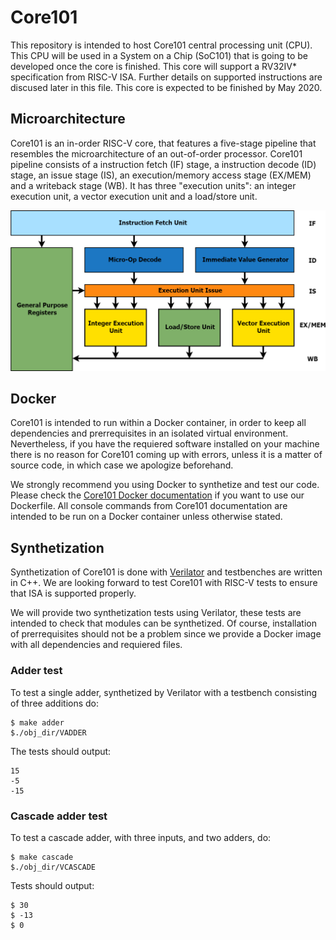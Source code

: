 # Core101
This repository is intended to host Core101 central processing unit (CPU). This CPU will be used in a System on a Chip (SoC101) that is going to be developed once the core is finished. This core will support a RV32IV* specification from RISC-V ISA. Further details on supported instructions are discused later in this file. This core is expected to be finished by May 2020.

## Microarchitecture
Core101 is an in-order RISC-V core, that features a five-stage pipeline that resembles the microarchitecture of an out-of-order processor. Core101 pipeline consists of a instruction fetch (IF) stage, a instruction decode (ID) stage, an issue stage (IS), an execution/memory access stage (EX/MEM) and a writeback stage (WB). It has three "execution units": an integer execution unit, a vector execution unit and a load/store unit.

![alt text](https://github.com/NicolasRochaPacheco/Core101/blob/master/doc/resources/uA.png "Core101 microarchitecture diagram")

## Docker
Core101 is intended to run within a Docker container, in order to keep all dependencies and prerrequisites in an isolated virtual environment. Nevertheless, if you have the requiered software installed on your machine there is no reason for Core101 coming up with errors, unless it is a matter of source code, in which case we apologize beforehand.

We strongly recommend you using Docker to synthetize and test our code. Please check the [Core101 Docker documentation](https://github.com/NicolasRochaPacheco/Core101/blob/master/docker/README.md) if you want to use our Dockerfile. All console commands from Core101 documentation are intended to be run on a Docker container unless otherwise stated.

## Synthetization
Synthetization of Core101 is done with [Verilator](https://www.veripool.org/projects/verilator/wiki/Intro) and testbenches are written in C++. We are looking forward to test Core101 with RISC-V tests to ensure that ISA is supported properly.

We will provide two synthetization tests using Verilator, these tests are intended to check that modules can be synthetized. Of course, installation of prerrequisites should not be a problem since we provide a Docker image with all dependencies and requiered files.

### Adder test
To test a single adder, synthetized by Verilator with a testbench consisting of three additions do:

    $ make adder
    $./obj_dir/VADDER

The tests should output:

    15
    -5
    -15

### Cascade adder test
To test a cascade adder, with three inputs, and two adders, do:

    $ make cascade
    $./obj_dir/VCASCADE

Tests should output:

    $ 30
    $ -13
    $ 0


